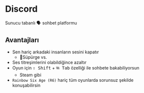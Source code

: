 # Discord

Sunucu tabanlı 🗣 sohbet platformu 

## Avantajları

- Sen hariç arkadaki insanların sesini kapatır
  - 🧹Süpürge vs.
- Ses titreşimlerini olabildiğince azaltır
- Oyun için <kbd>⇧ Shift</kbd> + <kbd>⭾ Tab</kbd> özelliği ile sohbete bakabiliyorsun
  - Steam gibi
- `Rainbow Six Age (R6)` hariç tüm oyunlarda sorunsuz şekilde konuşabilirsin
